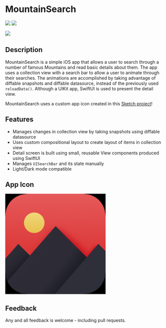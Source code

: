 # MountainSearch

<p>
  <img src="https://img.shields.io/badge/iOS-13.0+-blue.svg" />
  <img src="https://img.shields.io/badge/Swift-5.0-brightgreen.svg" />
</p>


<img src="MountainSearch.gif" height="640">


## Description

MountainSearch is a simple iOS app that allows a user to search through a number of famous Mountains and read basic details 
about them. The app uses a collection view with a search bar to allow a user to animate through their searches. The animations
are accomplished by taking advantage of diffable snapshots and diffable datasource, instead of the previously used `reloadData()`.
Although a UIKit app, SwiftUI is used to present the detail view.

MountainSearch uses a custom app icon created in this [Sketch project](https://github.com/mkKreations/MountainSearch_Sketch)! 


## Features

- Manages changes in collection view by taking snapshots using diffable datasource
- Uses custom compositional layout to create layout of items in collection view
- Detail screen is built using small, reusable View components produced using SwiftUI
- Manages `UISearchBar` and its state manually
- Light/Dark mode compatible


## App Icon

<img src="MountainSearch.png" height="320">


## Feedback

Any and all feedback is welcome - including pull requests.
